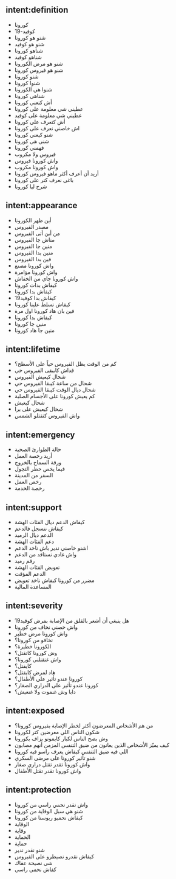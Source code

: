 ## intent:definition
- كورونا
- كوفيد-19
- شنو هو كورونا
- شنو هو كوفيد
- شناهو كورونا
- شناهو كوفيد
- شنو هو مرض الكورونا
- شنو هو فيروس كورونا
- شنو كورونا
- شنوا كورونا
- شنوا هي الكورونا
- شناهي كورونا
- أش كتعني كورونا
- عطيني شي معلومة على كورونا
- عطيني شي معلومة على كوفيد
- أش كتعرف على كورونا
- اش خاصني نعرف على كورونا
- شنو كيعني كورونا
- شني هي كورونا
- فهمني كورونا
- فيروس ولا مكروب
- واش كورونا فيروس
- واش كورونا مكروب
- أريد أن أعرف أكثر ماهو فيروس كورونا
- باغي نعرف كتر على كورونا
- شرح ليا كورونا

## intent:appearance
- أين ظهر الكورونا
- مصدر الفيروس
- من أين أتى الفيروس
- مناش جا الفيروس
- منين جا الفيروس
- منين بدا الفيروس
- فين بدا الفيروس
- واش كورونا مصنع
- واش كورونا مؤامرة
- واش كورونا جاي من الخفاش
- كيفاش بدات كورونا
- كيفاش بدا كورونا
- كيفاش بدا كوفيد19
- كيفاش تسلط علينا كورونا
- فين بان هاد كورونا اول مرة
- كيفاش بدا كورونا
- منين جا كورونا
- منين جا هاد كورونا

## intent:lifetime
- كم من الوقت يظل الفيروس حياً على الأسطح؟
- قداش كايبقى الفيروس حي
- شحال كيعيش الفيروس
- شحال من ساعة كيبقا الفيروس حي
- شحال ديال الوقت كيبقا الفيروس حي
- كم يعيش كورونا على الأجسام الصلبة
- شحال كيعيش
- شحال كيعيش على برا
- واش الفيروس كتقتلو الشمس

## intent:emergency
- حالة الطوارئ الصحية
- أريد رخصة العمل
- ورقة السماح بالخروج
- فيما يخص حظر التجول
- السفر من المدينة
- رخص العمل
- رخصة الخدمة

## intent:support
- كيفاش الدعم ديال الفئات الهشة
- كيفاش نتسجل فالدعم
- الدعم ديال الرميد
- دعم الفئات الهشة
- اشنو خاصني ندير باش ناخد الدعم
- واش غادي نستافد من الدعم
- رقم رميد
- تعويض الفئات الهشة
- الدعم المؤقت
- مضرر من كورونا كيفاش ناخد تعويض
- المساعدة المالية

## intent:severity
- هل ينبغي أن أشعر بالقلق من الإصابة بمرض كوفيد19
- واش خصني نخاف من كورونا
- واش كورونا مرض خطير
- نخافو من كورونا؟
- الكورونا خطيرة؟
- وش كورونا كاتقتل؟
- واش غتقتلني كورونا؟
- كايقتل؟
- هاد لمرض كايقتل؟
- كورونا عندو تأثير على الأطفال؟
- كورونا عندو تأثير على الدراري الصغار؟
- دابا وش غنموت ولا غنعيش؟

## intent:exposed
- من هم الأشخاص المعرضون أكثر لخطر الإصابة بفيروس كورونا؟
- شكون الناس اللي معرضين كتر لكورونا
- وش بصح الناس لكبار كايموتو بزاف بكورونا
- كيف يميّز الأشخاص الذين يعانون من ضيق التنفس المزمن أنهم مصابون
- اللي فيه ضيق التنفس كيفاش يعرف راسو فيه كورونا
- شنو تأثير كورونا على مرضى السكري
- واش كورونا تقدر تقتل دراري صغار
- واش كورونا تقدر تقتل الأطفال

## intent:protection
- واش نقدر نحمي راسي من كورونا
- شنو هي سبل الوقاية من كورونا
- كيفاش نحميو ريوسنا من كورونا
- الوقاية
- وقاية
- الحماية
- حماية
- شنو نقدر ندير
- كيفاش نقدرو نصيطرو على الفيروس
- شي نصيحة عفاك
- كفاش نحمي راسي